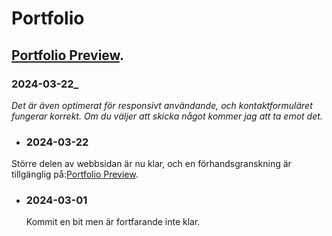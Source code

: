 # Portfolio
## [Portfolio Preview](https://najibmuhammadi.github.io/Portfolio/Html/index.html).

### 2024-03-22_
  _Det är även optimerat för responsivt användande, och kontaktformuläret fungerar korrekt. Om du väljer att skicka något kommer jag att ta emot det._
- ### 2024-03-22
Större delen av webbsidan är nu klar, och en förhandsgranskning är tillgänglig på:[Portfolio Preview](https://najibmuhammadi.github.io/Portfolio/Html/index.html).
- ### 2024-03-01
  Kommit en bit men är fortfarande inte klar. 


